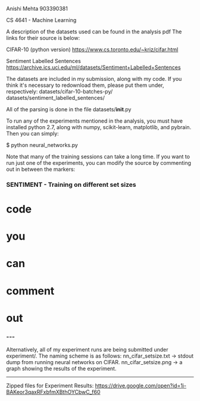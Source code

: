 Anishi Mehta
903390381

CS 4641 - Machine Learning

A description of the datasets used can be found in the analysis pdf
The links for their source is below:

CIFAR-10 (python version)
https://www.cs.toronto.edu/~kriz/cifar.html

Sentiment Labelled Sentences
https://archive.ics.uci.edu/ml/datasets/Sentiment+Labelled+Sentences

The datasets are included in my submission, along with my code. If you think
it's necessary to redownload them, please put them under, respectively:
datasets/cifar-10-batches-py/
datasets/sentiment_labelled_sentences/

All of the parsing is done in the file datasets/__init__.py

To run any of the experiments mentioned in the analysis, you must have
installed python 2.7, along with numpy, scikit-learn, matplotlib, and pybrain.
Then you can simply:

$ python neural_networks.py

Note that many of the training sessions can take a long time. If you want to run
just one of the experiments, you can modify the source by commenting out in
between the markers:

### SENTIMENT - Training on different set sizes
# code
# you
# can
# comment
# out
### ---

Alternatively, all of my experiment runs are being submitted under experiment/.
The naming scheme is as follows:
nn_cifar_setsize.txt -> stdout dump from running neural networks on CIFAR.
nn_cifar_setsize.png -> a graph showing the results of the experiment.


------------------

Zipped files for Experiment Results: https://drive.google.com/open?id=1i-BAKeor3qaxRFxbfmXBthOYCbwC_f60